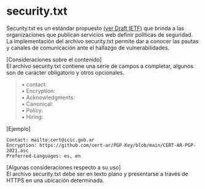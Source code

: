 # security.txt
Security.txt es un estándar propuesto [(ver Draft IETF)](https://tools.ietf.org/html/draft-foudil-securitytxt-10) que brinda a las organizaciones que publican servicios web definir políticas de seguridad. La implementación del archivo security.txt permite dar a conocer las pautas y canales de comunicación ante el hallazgo de vulnerabilidades.

[Consideraciones sobre el contenido]  
El archivo security.txt contiene una serie de campos a completar, algunos son de carácter obligatorio y otros opcionales.
> • contact:  
> • Encryption:  
> •	Acknowledgments:  
> •	Canonical:  
> •	Policy:  
> •	Hiring:  

[Ejemplo]

```
Contact: mailto:cert@icic.gob.ar
Encryption: https://github.com/cert-ar/PGP-Key/blob/main/CERT-AR-PGP-2021.asc
Preferred-Languages: es, en
```
[Algunas consideraciones respecto a su uso]  
El archivo security.txt debe ser en texto plano y presentarse a través de HTTPS en una ubicación determinada.
